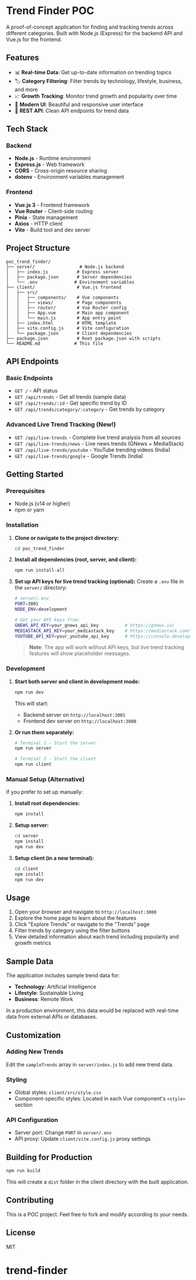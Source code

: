 # Trend Finder POC

A proof-of-concept application for finding and tracking trends across different categories. Built with Node.js (Express) for the backend API and Vue.js for the frontend.

## Features

- 📊 **Real-time Data**: Get up-to-date information on trending topics
- 🏷️ **Category Filtering**: Filter trends by technology, lifestyle, business, and more
- 📈 **Growth Tracking**: Monitor trend growth and popularity over time
- 🎨 **Modern UI**: Beautiful and responsive user interface
- 🔌 **REST API**: Clean API endpoints for trend data

## Tech Stack

### Backend

- **Node.js** - Runtime environment
- **Express.js** - Web framework
- **CORS** - Cross-origin resource sharing
- **dotenv** - Environment variables management

### Frontend

- **Vue.js 3** - Frontend framework
- **Vue Router** - Client-side routing
- **Pinia** - State management
- **Axios** - HTTP client
- **Vite** - Build tool and dev server

## Project Structure

```
poc_trend_finder/
├── server/                 # Node.js backend
│   ├── index.js           # Express server
│   ├── package.json       # Server dependencies
│   └── .env              # Environment variables
├── client/                # Vue.js frontend
│   ├── src/
│   │   ├── components/    # Vue components
│   │   ├── views/         # Page components
│   │   ├── router/        # Vue Router config
│   │   ├── App.vue        # Main app component
│   │   └── main.js        # App entry point
│   ├── index.html         # HTML template
│   ├── vite.config.js     # Vite configuration
│   └── package.json       # Client dependencies
├── package.json           # Root package.json with scripts
└── README.md             # This file
```

## API Endpoints

### Basic Endpoints

- `GET /` - API status
- `GET /api/trends` - Get all trends (sample data)
- `GET /api/trends/:id` - Get specific trend by ID
- `GET /api/trends/category/:category` - Get trends by category

### Advanced Live Trend Tracking (New!)

- `GET /api/live-trends` - Complete live trend analysis from all sources
- `GET /api/live-trends/news` - Live news trends (GNews + MediaStack)
- `GET /api/live-trends/youtube` - YouTube trending videos (India)
- `GET /api/live-trends/google` - Google Trends (India)

## Getting Started

### Prerequisites

- Node.js (v14 or higher)
- npm or yarn

### Installation

1. **Clone or navigate to the project directory:**

   ```bash
   cd poc_trend_finder
   ```

2. **Install all dependencies (root, server, and client):**

   ```bash
   npm run install-all
   ```

3. **Set up API keys for live trend tracking (optional):**
   Create a `.env` file in the `server/` directory:

   ```bash
   # server/.env
   PORT=3001
   NODE_ENV=development

   # Get your API keys from:
   GNEWS_API_KEY=your_gnews_api_key          # https://gnews.io/
   MEDIASTACK_API_KEY=your_mediastack_key    # https://mediastack.com/
   YOUTUBE_API_KEY=your_youtube_api_key      # https://console.developers.google.com/
   ```

   > **Note**: The app will work without API keys, but live trend tracking features will show placeholder messages.

### Development

1. **Start both server and client in development mode:**

   ```bash
   npm run dev
   ```

   This will start:

   - Backend server on `http://localhost:3001`
   - Frontend dev server on `http://localhost:3000`

2. **Or run them separately:**

   ```bash
   # Terminal 1 - Start the server
   npm run server

   # Terminal 2 - Start the client
   npm run client
   ```

### Manual Setup (Alternative)

If you prefer to set up manually:

1. **Install root dependencies:**

   ```bash
   npm install
   ```

2. **Setup server:**

   ```bash
   cd server
   npm install
   npm run dev
   ```

3. **Setup client (in a new terminal):**
   ```bash
   cd client
   npm install
   npm run dev
   ```

## Usage

1. Open your browser and navigate to `http://localhost:3000`
2. Explore the home page to learn about the features
3. Click "Explore Trends" or navigate to the "Trends" page
4. Filter trends by category using the filter buttons
5. View detailed information about each trend including popularity and growth metrics

## Sample Data

The application includes sample trend data for:

- **Technology**: Artificial Intelligence
- **Lifestyle**: Sustainable Living
- **Business**: Remote Work

In a production environment, this data would be replaced with real-time data from external APIs or databases.

## Customization

### Adding New Trends

Edit the `sampleTrends` array in `server/index.js` to add new trend data.

### Styling

- Global styles: `client/src/style.css`
- Component-specific styles: Located in each Vue component's `<style>` section

### API Configuration

- Server port: Change `PORT` in `server/.env`
- API proxy: Update `client/vite.config.js` proxy settings

## Building for Production

```bash
npm run build
```

This will create a `dist` folder in the client directory with the built application.

## Contributing

This is a POC project. Feel free to fork and modify according to your needs.

## License

MIT
# trend-finder
